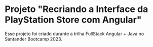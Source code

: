 # Projeto "Recriando a Interface da PlayStation Store com Angular"

Esse projeto foi criado durante a trilha FullStack Angular + Java no Santander Bootcamp 2023.
